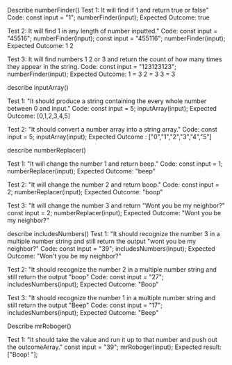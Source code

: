   Describe numberFinder()
Test 1: It will find if 1 and return true or false"
Code:
  const input = "1";
  numberFinder(input);
Expected Outcome:
true

Test 2: It will find 1 in any length of number inputted."
Code:
  const input = "45516";
  numberFinder(input);
  const input = "455116";
  numberFinder(input);
Expected Outcome:
1
2

Test 3: It will find numbers 1 2 or 3 and return the count of how many times they appear in the string.
Code: 
  const input = "123123123";
  numberFinder(input);
Expected Outcome: 
1 = 3
2 = 3
3 = 3

  describe inputArray()

Test 1: "It should produce a string containing the every whole number between 0 and input."
Code:
  const input = 5;
  inputArray(input);
Expected Outcome: [0,1,2,3,4,5]

Test 2: "It should convert a number array into a string array."
Code: 
const input = 5;
inputArray(input);
Expected Outcome : ["0","1","2","3","4","5"]

  describe numberReplacer()

Test 1: "It will change the number 1 and return beep."
Code:
  const input = 1;
  numberReplacer(input);
Expected Outcome: "beep"

Test 2: "It will change the number 2 and return boop."
Code:
  const input = 2;
  numberReplacer(input);
Expected Outcome:
"boop"

Test 3: "It will change the number 3 and return "Wont you be my neighbor?"
  const input = 2;
  numberReplacer(input);
Expected Outcome:
"Wont you be my neighbor?"

describe includesNumbers()
Test 1: "It should recognize the number 3 in a multiple number string and still return the output "wont you be my neighbor?"
Code: 
  const input = "39";
  includesNumbers(input);
Expected Outcome: "Won't you be my neighbor?"

Test 2: "It should recognize the number 2 in a multiple number string and still return the output "boop"
Code:
  const input = "27";
  includesNumbers(input);
Expected Outcome: "Boop"

Test 3: "It should recognize the number 1 in a multiple number string and still return the output "Beep"
Code:
  const input = "17";
  includesNumbers(input);
Expected Outcome: "Beep"

Describe mrRoboger()

Test 1: "It should take the value and run it up to that number and push out the outcomeArray."
  const input = "39";
  mrRoboger(input);
Expected result: ["Boop! "];
